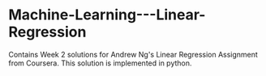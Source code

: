 # Machine-Learning---Linear-Regression
Contains Week 2 solutions for Andrew Ng's Linear Regression Assignment from Coursera. This solution is implemented in python.
